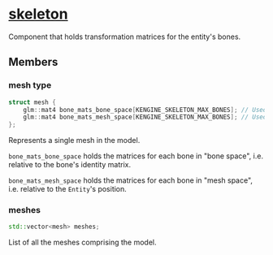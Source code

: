 # [skeleton](skeleton.hpp)

Component that holds transformation matrices for the entity's bones.

## Members

### mesh type

```cpp
struct mesh {
    glm::mat4 bone_mats_bone_space[KENGINE_SKELETON_MAX_BONES]; // Used by shader
    glm::mat4 bone_mats_mesh_space[KENGINE_SKELETON_MAX_BONES]; // Used to get bone matrix in world space
};
```

Represents a single mesh in the model.

`bone_mats_bone_space` holds the matrices for each bone in "bone space", i.e. relative to the bone's identity matrix.

`bone_mats_mesh_space` holds the matrices for each bone in "mesh space", i.e. relative to the `Entity`'s position.

### meshes

```cpp
std::vector<mesh> meshes;
```

List of all the meshes comprising the model.
